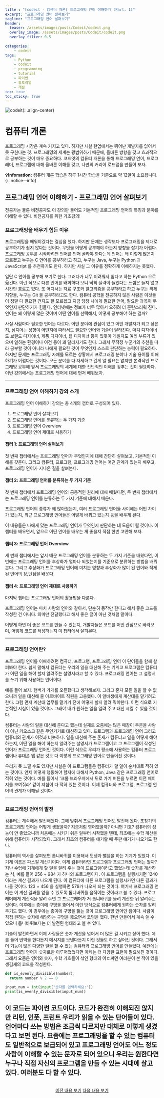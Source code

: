 ```yaml
---
title : "[codeit - 컴퓨터 개론] 프로그래밍 언어 이해하기 (Part. 1)"
excerpt: "프로그래밍 언어 살펴보기"
tagline: "프로그래밍 언어 살펴보기"
header:
  teaser: /assets/images/posts/Codeit/codeit.png
  overlay_image: /assets/images/posts/Codeit/codeit.png
  overlay_filter: 0.5
  
categories:
    - codeit
tags:
    - Python
    - codeit
    - programming
    - tutorial
    - 파이썬
    - 튜토리얼
    - 개발
toc: true
toc_sticky: true
---
```


![codeit](/assets/images/posts/Codeit/codeit.png){: .align-center}

# 컴퓨터 개론

프로그래밍 시장은 계속 커지고 있다. 하지만 사실 현업에서는 뛰어난 개발자를 없어서 못 구한다는 것. 프로그래밍의 세계는 광범위하기 때문에, 올바른 방향을 갖고 효과적으로 공부하는 것이 매우 중요하다. 코드잇의 컴퓨터 개론을 통해 프로그래밍 언어, 프로그래머, 프로그램에 대해 올바른 이해를 갖고, 나만의 커리어 로드맵을 만들어 보자.

**💡Infomation:**
컴퓨터 개론 학습은 하루 1시간 학습을 기준으로 약 12일이 소요됩니다.
{: .notice--info}

## 프로그래밍 언어 이해하기 - 프로그래밍 언어 살펴보기

전공자는 물론 비전공자도 이 강의만 들어도 기본적인 프로그래밍 언어의 특징과 분야를 이해할 수 있다. 비전공자를 위한 기초강의!

### 프로그래밍을 배우기 힘든 이유

프로그래밍을 배워야겠다는 결심을 했다. 하지만 문제는 생각보다 프로그래밍을 제대로 공부하기가 쉽지 않다는 것이다. 무엇을 어떻게 공부해야 하는지 방향을 잡기가 어렵다. 프로그래밍 공부를 시작하려면 언어를 먼저 골라야 한다는데 언어는 왜 이렇게 많은지 모르겠고 누구는 C 언어를 공부하라고 하고, 누구는 Java, 누구는 Python 과 JavaScript 를 추천하기도 한다. 하지만 사실 그 이유를 정확하게 이해하지는 못했다.

일단 C 언어를 공부해 보기로 한다. 그러다가 너무 어려워서 쉽다고 하는 Python 으로 옮긴다. 이런 식으로 다른 언어를 배회하다 보니 딱히 실력이 늘었다는 느낌은 들지 않고 시간만 흐르고 있다. 또 어디서는 자료 구조와 알고리즘을 공부하라고 하고 누구는 객체 지향을, 누구는 Git 을 공부하라고도 한다. 컴퓨터 공학을 전공하지 않은 사람은 이것들이 정말 다 필요한 건지도 잘 모르겠고 지금 당장 나에게 필요한 언어, 필요한 과목이 무엇인지 판단하기가 힘들다. 인터넷에는 정보가 너무 많아서 오히려 더 혼란스러워 진다. 언어는 왜 이렇게 많은 것이며 어떤 언어를 선택해서, 어떻게 공부해야 하는 걸까?

사실 사람마다 필요한 언어는 다르다. 어떤 분야에 관심이 있고 어떤 개발자가 되고 싶은지, 심지어는 성향이 어떤지에 따라서도 필요한 언어와 기술이 달라진다. 마치 디자이너도 브랜드 디자이너, 제품 디자이너, 웹 디자이너 등이 있듯이 개발자도 여러 부류가 있으며 일하는 환경이나 여건 등이 꽤 달라지기도 한다. 그래서 무작정 누군가의 추천을 따라 공부할 것이 아니라 나에게 필요한 것이 무엇인지 스스로 판단하는 능력이 필요하다. 하지만 문제는 프로그래밍 자체를 모르는 상황에서 프로그래밍 분야나 기술 용어를 이해하기가 어렵다는 것이다. 모든 분야를 다 자세하고 깊게 알 필요는 없지만 본격적인 프로그래밍 공부에 앞서 프로그래밍의 세계에 대한 전반적인 이해를 갖추는 것이 필요하다. 이번 강의에서는 프로그래밍 언어에 대해 먼저 배워보자.

---

### 프로그래밍 언어 이해하기 강의 소개

프로그래밍 언어 이해하기 강의는 총 4개의 챕터로 구성되어 있다.

1. 프로그래밍 언어 살펴보기
2. 프로그래밍 언어를 분류하는 두 가지 기준
3. 프로그래밍 언어 Overview
4. 프로그래밍 언어 제대로 사용하기

#### 챕터 1: 프로그래밍 언어 살펴보기

첫 번째 챕터에서는 프로그래밍 언어가 무엇인지에 대해 간단히 살펴보고, 기본적인 이해를 갖춘다. 그리고 컴퓨터, 프로그램, 프로그래밍 언어는 어떤 관계가 있는지 배우고, 프로그래밍 언어가 지나온 길을 살펴본다.

#### 챕터 2: 프로그래밍 언어를 분류하는 두 가지 기준

첫 번째 챕터에서 프로그래밍 언어의 공통적인 원리에 대해 배웠다면, 두 번째 챕터에서는 프로그래밍 언어를 분류하는 두 가지 기준에 대해서 배운다.

프로그래밍 언어의 종류가 왜 많아졌는지, 여러 프로그래밍 언어들 사이에는 어떤 차이가 있는지, 최근 프로그래밍 언어들은 어떻게 바뀌고 있는지 등을 배우게 된다.

이 내용들은 나에게 맞는 프로그래밍 언어가 무엇인지 판단하는 데 도움이 될 것이다.
이 챕터를 배우면서, 앞으로 어떤 언어를 배우는 게 좋을지 직접 한번 고민해 보자.

#### 챕터 3: 프로그래밍 언어 Overview

세 번째 챕터에서는 앞서 배운 프로그래밍 언어를 분류하는 두 가지 기준을 배웠다면, 이번에는 프로그래밍 언어를 추상화가 얼마나 되었는지를 기준으로 분류하는 방법을 배워본다.
그리고 추상화가 프로그래밍 언어에 미치는 영향과 추상화가 많이 된 언어와 적게 된 언어의 장,단점을 배운다.

#### 챕터 4: 프로그래밍 언어 제대로 사용하기

마지막 챕터는 프로그래밍 언어의 활용법을 다룬다.

프로그래밍 언어는 마치 사람의 언어와 같아서, 단순히 동작만 한다고 해서 좋은 코드를 작성한 건 아니다.
의미만 전달했다고 해서 좋은 글이 아닌 것처럼 말이다.

어떻게 하면 더 좋은 코드를 만들 수 있는지, 개발자들은 코드를 어떤 관점으로 바라보며, 어떻게 코드를 작성하는지 이 챕터에서 살펴본다.

---

### 프로그래밍 언어란?

프로그래밍 언어를 이해하려면 컴퓨터, 프로그램, 프로그래밍 언어 이 단어들을 함께 살펴봐야 한다. 쉽게 말해서 컴퓨터는 우리의 일을 대신해 주는 기계고 프로그램은 컴퓨터가 어떤 일을 해야 할지 알려주는 설명서라고 할 수 있다. 프로그래밍 언어는 그 설명서를 쓰기 위해 사용하는 언어이다.

예를 들어 보자. 햄버거 가게를 오픈했다고 생각해보자. 그리고 혼자 모든 일을 할 수 없으니까 일을 대신해 줄 아르바이트 직원을 고용했다. 이 알바생에게 계산대를 맡기려고 한다. 그럼 먼저 계산대 업무를 맡기기 전에 어떻게 할지 알려 줘야한다. 이런 식으로 기본적인 지침이 있을 것이다. 그래야 내가 원하는 일을 알려 주고 대신 시킬 수 있을 것이다.

컴퓨터는 사람의 일을 대신해 준다고 했는데 실제로 요즘에는 많은 매장이 주문을 사람이 아닌 키오스크 같은 무인기기로 대신하고 있다. 프로그램과 프로그래밍 언어 그리고 컴퓨터의 관계가 이것과 비슷하다. 일을 대신해 주는 존재가 컴퓨터고 일을 어떻게 해야 하는지, 어떤 일을 해야 하는지 알려주는 설명서가 프로그램이고 그 프로그램이 작성된 언어가 프로그래밍 언어인 것이다. 이런 식으로 우리가 평소에 사용하는 컴퓨터 프로그램이나 휴대폰 앱 같은 것도 다 이렇게 프로그래밍 언어로 만들어진 것이다. 

우리가 못 느낄 수도 있지만 사실은 이 프로그램들은 컴퓨터가 할 일이 순서대로 적혀 있는 것이다. 언제 어떻게 행동해야 할지에 대해서 Python, Java 같은 프로그래밍 언어로 적혀 있는 것이다. 예를 들어서 '크롬 브라우저에서 뒤로 가기 버튼을 누르면 이전 페이지를 보여줘라' 같이 지침이 다 적혀 있는 것이다. 이제 컴퓨터와 프로그램, 프로그램 언어의 관계가 이해될 것이다.

---

### 프로그래밍 언어의 발전

컴퓨터는 계속해서 발전해왔다. 그에 맞춰서 프로그래밍 언어도 발전해 왔다. 초창기의 프로그래밍 언어는 어떻게 생겼을까? 지금처럼 영어였을까? 아니면 기호? 컴퓨터의 성능이 안 좋았으니까 처음에는 시키기 쉬운 일부터 시작했을 텐데, 최초에는 수학 계산을 위해 컴퓨터가 시작되었다. 그래서 최초의 컴퓨터를 얘기할 때 주판 얘기가 나오기도 한다. 

컴퓨터의 역사를 살펴보면 톱니바퀴를 이용해서 덧셈과 뺄셈을 하는 기계가 있었다. 이 기계 이름은 파스칼 계산기이다. 이게 컴퓨터라면 프로그램과 프로그래밍 언어는 뭘까? 지난 수업에 기계에게 할 일을 알려 주는 것이 프로그램이라고 했었는데 숫자를 계산하는 식, 예를 들어 256 + 984 가 하나의 프로그램이다. 이 프로그램을 실행시키면 1240이라는 계산 결과가 나오게 된다. 이 컴퓨터에 다른 프로그램을 실행시카면 다른 결과가 나올 것이다. 123 + 456 을 실행하면 579가 나오게 되는 것이다. 여기서 프로그래밍 언어는 이 계산 결과를 얻을 수 있도록 톱니바퀴를 움직이는 것이라고 볼 수 있다. 프로그래머에게 계산식을 알려 주면 그 프로그래머가 저 톱니바퀴를 돌려 계산한 뒤 알려주는 것이다. 이후에는 종이에 구멍을 뚫어서 이런 방식으로 컴퓨터에게 원하는 숫자를 알려 주기도 했다. 이 경우에는 종이에 구멍을 뚫는 것이 프로그래밍 언어인 셈이다. 사람이 직접 원하는 숫자에 해당하는 구멍을 뚫으면서 코딩을 했다. 한번 만들어서 계속 쓸 수 있으니 톱니바퀴보다는 더 발전된 형태라고 볼 수 있다.

기술이 발전하면서 이제 사람들은 숫자 계산을 넘어서 더 많은 걸 시키고 싶어 했다. 예를 들어 번역을 한다든지 메시지를 보낸다든지 이런 것들도 하고 싶어진 것이다. 그래서 더 기능이 많은 다양한 일을 할 수 있는 컴퓨터와 프로그래밍 언어를 만들었다. 예전에는 프로그래밍 언어가 숫자로만 이루어졌었다면 이제는 더 다양한 표현이 필요해진 것이다. 그래서 요즘은 영어와 숫자, 수학 기호들이 섞인 형태의 어ㄷ쩌면 여러분이 본 적이 있을 생김새의 코드를 작성한다. 

```python
def is_evenly_divisible(number):
  return number % 2 == 0

input_num = int(input("숫자를 입력하세요:"))
print(is_evenly_divisible(input_num))
```

이 코드는 파이썬 코드이다. 코드가 완전히 이해되진 않지만 리턴, 인풋, 프린트 우리가 읽을 수 있는 단어들이 있다. 언어마다 쓰는 방법은 조금씩 다르지만 대체로 이렇게 생겼다고 보면 된다. 요즘에는 프로그래밍을 할 수 있는 컴퓨터도 일반적으로 보급되어 있고 프로그래밍 언어도 어느 정도 사람이 이해할 수 있는 문자로 되어 있으니 우리는 원한다면 누구나 직접 자신의 프로그램을 만들 수 있는 시대에 살고 있다. 여러분도 다 할 수 있다.
---

<br/>
<center>
<a href="https://sanghyuk.dev/codeit/2/" class="btn btn--info">이전 내용 보기</a>
<a href="https://sanghyuk.dev/codeit/4/" class="btn btn--info">다음 내용 보기</a>
</center>